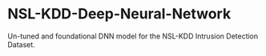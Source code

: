 # NSL-KDD-Deep-Neural-Network
Un-tuned and foundational DNN model for the NSL-KDD Intrusion Detection Dataset.
